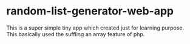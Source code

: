 # random-list-generator-web-app
This is a super simple tiny app which created just for learning purpose. <br>
This basically used the suffling an array feature of php. 
